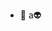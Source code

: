 - 💞️ a👽

<!---
uusander/uusander is a ✨ special ✨ repository because its `README.md` (this file) appears on your GitHub profile.
You can click the Preview link to take a look at your changes.
--->
